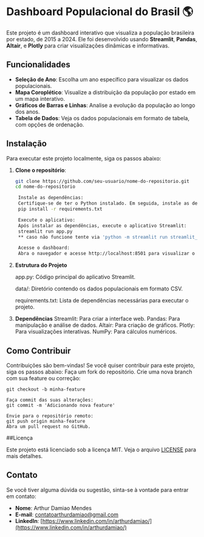 # Dashboard Populacional do Brasil 🌎

Este projeto é um dashboard interativo que visualiza a população brasileira por estado, de 2015 a 2024. Ele foi desenvolvido usando **Streamlit**, **Pandas**, **Altair**, e **Plotly** para criar visualizações dinâmicas e informativas.

## Funcionalidades

- **Seleção de Ano**: Escolha um ano específico para visualizar os dados populacionais.
- **Mapa Coroplético**: Visualize a distribuição da população por estado em um mapa interativo.
- **Gráficos de Barras e Linhas**: Analise a evolução da população ao longo dos anos.
- **Tabela de Dados**: Veja os dados populacionais em formato de tabela, com opções de ordenação.

## Instalação

Para executar este projeto localmente, siga os passos abaixo:

1. **Clone o repositório**:
   ```bash
   git clone https://github.com/seu-usuario/nome-do-repositorio.git
   cd nome-do-repositorio

    Instale as dependências:
    Certifique-se de ter o Python instalado. Em seguida, instale as dependências usando o arquivo requirements.txt:
    pip install -r requirements.txt

    Execute o aplicativo:
    Após instalar as dependências, execute o aplicativo Streamlit:
    streamlit run app.py
    ** caso não funcione tente via 'python -m streamlit run streamlit_app.py' **

    Acesse o dashboard:
    Abra o navegador e acesse http://localhost:8501 para visualizar o dashboard.

2. **Estrutura do Projeto**

    app.py: Código principal do aplicativo Streamlit.

    data/: Diretório contendo os dados populacionais em formato CSV.

    requirements.txt: Lista de dependências necessárias para executar o projeto.

3. **Dependências**
    Streamlit: Para criar a interface web.
    Pandas: Para manipulação e análise de dados.
    Altair: Para criação de gráficos.
    Plotly: Para visualizações interativas.
    NumPy: Para cálculos numéricos.

## Como Contribuir

Contribuições são bem-vindas! Se você quiser contribuir para este projeto, siga os passos abaixo:
    Faça um fork do repositório.
    Crie uma nova branch com sua feature ou correção:

    git checkout -b minha-feature
    
    Faça commit das suas alterações:
    git commit -m 'Adicionando nova feature'
    
    Envie para o repositório remoto:
    git push origin minha-feature
    Abra um pull request no GitHub.

##Licença

Este projeto está licenciado sob a licença MIT. Veja o arquivo [LICENSE](https://github.com/DamiaoArth/DataScience/blob/main/LICENSE) para mais detalhes.

## Contato

Se você tiver alguma dúvida ou sugestão, sinta-se à vontade para entrar em contato:
- **Nome**: Arthur Damiao Mendes
- **E-mail**:  <a href = "mailto:contatoarthurdamiao@gmail.com">contatoarthurdamiao@gmail.com</a>
- **LinkedIn**: [https://www.linkedin.com/in/arthurdamiao/](https://www.linkedin.com/in/arthurdamiao/)
